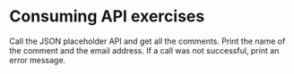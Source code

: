 # Consuming API exercises
Call the JSON placeholder API and get all the comments. Print the name of the comment and the email address.
If a call was not successful, print an error message.